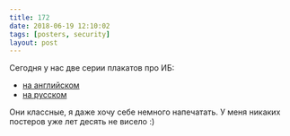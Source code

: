 ```yaml
---
title: 172
date: 2018-06-19 12:10:02
tags: [posters, security]
layout: post
---
```


Сегодня у нас две серии плакатов про ИБ:

+ [на английском](https://selinc.com/solutions/sfci/cybersecurity-posters/)
+ [на русском](http://blog.netskills.ru/2013/10/blog-post.html?m=1)

Они классные, я даже хочу себе немного напечатать. У меня никаких постеров уже лет десять не висело :)
